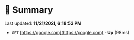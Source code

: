 # 📖 Summary
Last updated: **11/21/2021, 6:18:53 PM**

- `GET` [https://google.com](https://google.com) - **Up** (98ms)
